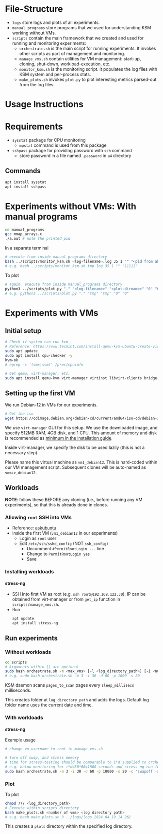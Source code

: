 # File-Structure

- `logs` store logs and plots of all experiments.
- `manual_programs` store programs that we used for understanding KSM working without VMs.
- `scripts` contain the main framework that we created and used for running and monitoring experiments:
    - `orchestrate.sh` is the main script for running experiments. It invokes other scripts as part of management and monitoring.
    - `manage_vms.sh` contain utilities for VM management: start-up, cloning, shut-down, workload-execution, etc.
    - `monitor_ksm.sh` is the monitoring script. It populates the log files with KSM system and per-process stats.
    - `make_plots.sh` invokes `plot.py` to plot interesting metrics parsed-out from the log files.

# Usage Instructions

# Requirements

- `sysstat` package for CPU monitoring
    - `mpstat` command is used from this package
- `sshpass` package for providing password with `ssh` command
    - store password in a file named `.password` in `a4` directory

## Commands
```bash
apt install sysstat
apt install sshpass
```

# Experiments without VMs: With manual programs

```bash
cd manual_programs
gcc mmap_arrays.c
./a.out # note the printed pid
```

In a separate terminal
```bash
# execute from inside manual_programs directory
bash ../scripts/monitor_ksm.sh <log-filename>.log 35 1 "" "<pid from above>"
# e.g. bash ../scripts/monitor_ksm.sh tmp.log 35 1 "" "11111"
```

To plot
```bash
# again, execute from inside manual_programs directory
python3 ../scripts/plot.py "." "<log-filename>" "<plot-dirname>" "0" "0"
# e.g. python3 ../scripts/plot.py "." "tmp" "tmp" "0" "0"
```

# Experiments with VMs

## Initial setup

```bash
# Check if system can run kvm
# Reference: https://www.tecmint.com/install-qemu-kvm-ubuntu-create-virtual-machines/
sudo apt update
sudo apt install cpu-checker -y
kvm-ok
# egrep -c '(vmx|svm)' /proc/cpuinfo

# Get qemu, virt-manager, etc.
sudo apt install qemu-kvm virt-manager virtinst libvirt-clients bridge-utils libvirt-daemon-system -y
```

## Setting up the first VM

We run Debian-12 in VMs for our experiments.

```bash
# Get the iso
wget https://cdimage.debian.org/debian-cd/current/amd64/iso-cd/debian-12.5.0-amd64-netinst.iso
```

We use `virt-manager` GUI for this setup. We use the downloaded image, and specify 512MB RAM, 4GB disk, and 1 CPU. This amount of memory and disk is recommended as [minimum in the installation guide](https://www.debian.org/releases/stable/amd64/ch03s04.en.html).

Inside virt-manager, we specify the disk to be used lazily (this is not a necessary step).

Please name this virtual machine as `vm1_debian12`. This is hard-coded within our VM management script. Subsequent clones will be auto-named as `vm<i>_debian12`.

## Workloads

**NOTE**: follow these BEFORE any cloning (i.e., before running any VM experiments), so that this is already done in clones.

### Allowing `root` SSH into VMs

- Reference: [askubuntu](https://askubuntu.com/questions/511833/cant-ssh-in-as-root)
- Inside the first VM (`vm1_debian12` in our experiments)
    - Login as `root` user
    - Edit `/etc/ssh/sshd_config` (NOT `ssh_config`)
        - Uncomment `#PermitRootLogin ...` line
        - Change to `PermitRootLogin yes`
        - Save

### Installing workloads

#### stress-ng

- SSH into first VM as root (e.g. `ssh root@192.168.122.30`). IP can be obtained from virt-manager or from `get_ip` function in `scripts/manage_vms.sh`.
- Run
    ```bash
    apt update
    apt install stress-ng
    ```

## Run experiments

### Without workloads

```bash
cd scripts
# Arguments within [] are optional
sudo bash orchestrate.sh -m <max_vms> [-l <log_directory_path>] [-i <num_intervals>] [-d <interval_duration>] [-p <pages_to_scan>] [-s <sleep_millisecs>] [-c <vm_command>]
# e.g. sudo bash orchestrate.sh -m 3 -i 30 -d 60 -p 1000 -s 20
```

KSM daemon scans `pages_to_scan` pages every `sleep_millisecs` milliseconds.

This creates folder at `log_directory_path` and adds the logs. Default log folder name uses the current date and time.

### With workloads

#### stress-ng

Example usage
```bash
# change vm_username to root in manage_vms.sh

# turn off swap, and stress memory
# time for stress-testing should be comparable to i*d supplied to orchestrate.sh
# e.g. below monitoring for i*d=30*60=1800 seconds and stress-ng run for 900 seconds
sudo bash orchestrate.sh -m 3 -i 30 -d 60 -p 10000 -s 20 -c "swapoff -a; stress-ng -m 2 -t 900"
```

### Plot

To plot
```bash
chmod 777 <log_directory_path>
# Execute within scripts directory
bash make_plots.sh <number of vms> <log directory path>
# e.g. bash make_plots.sh 3 ../logs/logs_2024_04_19_14_26/
```

This creates a `plots` directory within the specified log directory.
